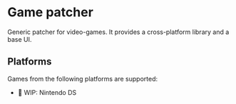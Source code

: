 # Game patcher

Generic patcher for video-games. It provides a cross-platform library and a base
UI.

## Platforms

Games from the following platforms are supported:

- 🚧 WIP: Nintendo DS
